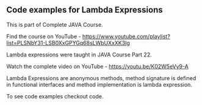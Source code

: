 Code examples for Lambda Expressions
---

This is part of Complete JAVA Course.

Find the course on YouTube - https://www.youtube.com/playlist?list=PLSNbY31-LSB0XxGPYGq68sLWbUXxXK3Ig

Lambda expressions were taught in JAVA Course Part 22.

Watch the complete video on YouTube - https://youtu.be/K02W5eVy9-A

Lambda Expressions are anonymous methods, method signature is defined in functional interfaces and method implementation is lambda expression.

To see code examples checkout code.